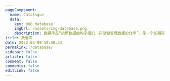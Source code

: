 ```yaml
---
pageComponent:
  name: Catalogue
  data:
    key: 060.database
    imgUrl: /assets/img/database.png
    description: 数据库是“按照数据结构来组织、存储和管理数据的仓库”。是一个长期存储在计算机内的、有组织的、可共享的、统一管理的大量数据的集合。
title: 数据库
date: 2022-03-09 10:50:53
permalink: /database/
sidebar: false
article: false
comment: false
comments: false
editLink: false
---
```

